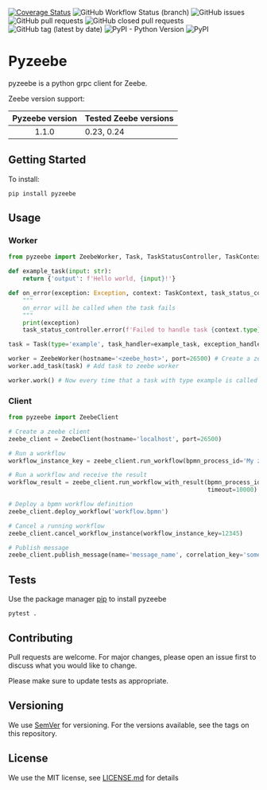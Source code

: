 [![Coverage Status](https://coveralls.io/repos/github/JonatanMartens/pyzeebe/badge.svg?branch=master)](https://coveralls.io/github/JonatanMartens/pyzeebe?branch=master)
![GitHub Workflow Status (branch)](https://img.shields.io/github/workflow/status/JonatanMartens/pyzeebe/Test%20pyzeebe/master)
![GitHub issues](https://img.shields.io/github/issues-raw/JonatanMartens/pyzeebe)
![GitHub pull requests](https://img.shields.io/github/issues-pr-raw/JonatanMartens/pyzeebe)
![GitHub closed pull requests](https://img.shields.io/github/issues-pr-closed-raw/JonatanMartens/pyzeebe)
![GitHub tag (latest by date)](https://img.shields.io/github/v/tag/JonatanMartens/pyzeebe)
![PyPI - Python Version](https://img.shields.io/pypi/pyversions/pyzeebe)
![PyPI](https://img.shields.io/pypi/v/pyzeebe)



# Pyzeebe
pyzeebe is a python grpc client for Zeebe.

Zeebe version support:

| Pyzeebe version | Tested Zeebe versions |
|:---------------:|----------------|
| 1.1.0           | 0.23, 0.24         |

## Getting Started
To install:

`pip install pyzeebe`

## Usage

### Worker

```python
from pyzeebe import ZeebeWorker, Task, TaskStatusController, TaskContext

def example_task(input: str):
    return {'output': f'Hello world, {input}!'}

def on_error(exception: Exception, context: TaskContext, task_status_controller: TaskStatusController):
    """
    on_error will be called when the task fails
    """ 
    print(exception)
    task_status_controller.error(f'Failed to handle task {context.type}. Error: {str(exception)}')

task = Task(type='example', task_handler=example_task, exception_handler=on_error) # Create task object from example_task

worker = ZeebeWorker(hostname='<zeebe_host>', port=26500) # Create a zeebe worker
worker.add_task(task) # Add task to zeebe worker

worker.work() # Now every time that a task with type example is called example_task will be called
```

### Client

```python
from pyzeebe import ZeebeClient

# Create a zeebe client
zeebe_client = ZeebeClient(hostname='localhost', port=26500)

# Run a workflow
workflow_instance_key = zeebe_client.run_workflow(bpmn_process_id='My zeebe workflow', variables={})

# Run a workflow and receive the result
workflow_result = zeebe_client.run_workflow_with_result(bpmn_process_id='My zeebe workflow',
                                                        timeout=10000)  # Will wait 10000 milliseconds (10 seconds)

# Deploy a bpmn workflow definition
zeebe_client.deploy_workflow('workflow.bpmn')

# Cancel a running workflow
zeebe_client.cancel_workflow_instance(workflow_instance_key=12345)

# Publish message
zeebe_client.publish_message(name='message_name', correlation_key='some_id')


```

## Tests
Use the package manager [pip](https://pip.pypa.io/en/stable/) to install pyzeebe
 
`pytest .`

## Contributing
Pull requests are welcome. For major changes, please open an issue first to discuss what you would like to change.

Please make sure to update tests as appropriate.


## Versioning
We use [SemVer](semver.org) for versioning. For the versions available, see the tags on this repository.

## License
We use the MIT license, see [LICENSE.md](LICENSE.md) for details